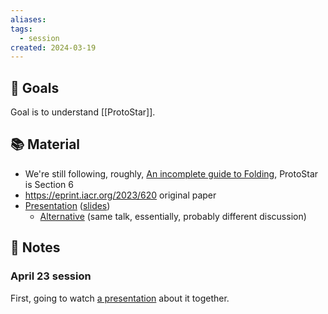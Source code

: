 ```yaml
---
aliases: 
tags:
  - session
created: 2024-03-19
---
```

## 🎯 Goals
Goal is to understand [[ProtoStar]].

## 📚 Material
- We're still following, roughly, [An incomplete guide to Folding](https://taiko.mirror.xyz/tk8LoE-rC2w0MJ4wCWwaJwbq8-Ih8DXnLUf7aJX1FbU), ProtoStar is Section 6
- https://eprint.iacr.org/2023/620 original paper
- [Presentation](https://youtu.be/wtxVYiZh7zc) ([slides](https://www.slideshare.net/AlexPruden/zkstudyclub-protostar-binyi-chen-benedikt-bnz-espresso-systems))
	- [Alternative](https://youtu.be/tt00TLFJPpc) (same talk, essentially, probably different discussion)

## 📝 Notes
### April 23 session
First, going to watch [a presentation](https://youtu.be/wtxVYiZh7zc) about it together.